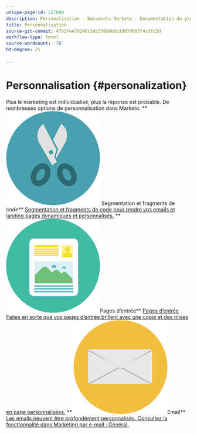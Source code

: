 ```yaml
---
unique-page-id: 557080
description: Personalization - Documents Marketo - Documentation du produit
title: Personnalisation
source-git-commit: 47b2fee7d146c3dc558d4bbb10070683f4cdfd3d
workflow-type: tm+mt
source-wordcount: '76'
ht-degree: 2%

---
```



# Personnalisation {#personalization}

Plus le marketing est individualisé, plus la réponse est probable. De nombreuses options de personnalisation dans Marketo.
** ![Segmentation et fragments de code](assets/graphic-design-tools-18.png) Segmentation et fragments de code** [Segmentation et fragments de code pour rendre vos emails et landing pages dynamiques et personnalisés.](https://docs.marketo.com/display/DOCS/Segmentation+and+Snippets)     ** ![Pages d’entrée](assets/office-artboard-80.png)Pages d’entrée** [Pages d’entrée Faites en sorte que vos pages d’entrée brillent avec une copie et des mises en page personnalisées.](https://docs.marketo.com/display/DOCS/Personalizing+Landing+Pages)     ** ![Email](assets/office-27-1.png)Email** [Les emails peuvent être profondément personnalisés. Consultez la fonctionnalité dans Marketing par e-mail : Général.](https://docs.marketo.com/display/DOCS/General)